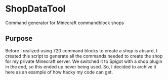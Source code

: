 # ShopDataTool

Command generator for Minecraft commandblock shops

## Purpose

Before I realized using 720 command blocks to create a shop is absurd, I created this script to generate all the commands needed to create the shop for my private Minecraft server.
We switched it to Spigot with a shop plugin in the end, so this ended up never being used. So, I decided to archive it here as an example of how hacky my code can get.
